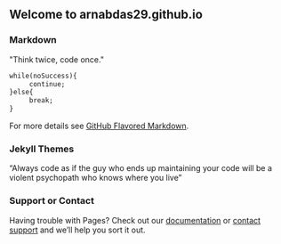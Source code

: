## Welcome to arnabdas29.github.io



### Markdown

"Think twice, code once."

```markdown
while(noSuccess){
     continue;
}else{
     break;
}
```

For more details see [GitHub Flavored Markdown](https://guides.github.com/features/mastering-markdown/).

### Jekyll Themes

“Always code as if the guy who ends up maintaining your code will be a violent psychopath who knows where you live”

### Support or Contact

Having trouble with Pages? Check out our [documentation](https://help.github.com/categories/github-pages-basics/) or [contact support](https://github.com/contact) and we’ll help you sort it out.
